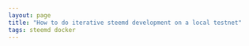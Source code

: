```yaml
---
layout: page
title: "How to do iterative steemd development on a local testnet"
tags: steemd docker
---
```


<div data-author="inertia" data-permlink="how-to-do-iterative-steemd-development-on-a-local-testnet" />
